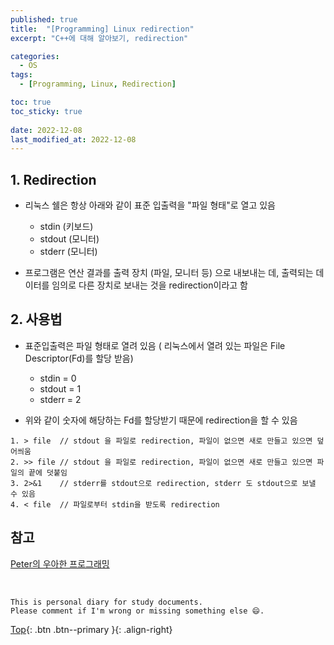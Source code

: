 ```yaml
---
published: true
title:  "[Programming] Linux redirection"
excerpt: "C++에 대해 알아보기, redirection"

categories:
  - OS
tags:
  - [Programming, Linux, Redirection]

toc: true
toc_sticky: true
 
date: 2022-12-08
last_modified_at: 2022-12-08
---
```


## 1. Redirection
- 리눅스 쉘은 항상 아래와 같이 표준 입출력을 "파일 형태"로 열고 있음
  - stdin  (키보드)
  - stdout (모니터)
  - stderr (모니터)

- 프로그램은 연산 결과를 출력 장치 (파일, 모니터 등) 으로 내보내는 데, 출력되는 데이터를 임의로 다른 장치로 보내는 것을 redirection이라고 함

## 2. 사용법
- 표준입출력은 파일 형태로 열려 있음 ( 리눅스에서 열려 있는 파일은 File Descriptor(Fd)를 할당 받음)
  - stdin   = 0
  - stdout  = 1
  - stderr  = 2

- 위와 같이 숫자에 해당하는 Fd를 할당받기 때문에 redirection을 할 수 있음

```
1. > file  // stdout 을 파일로 redirection, 파일이 없으면 새로 만들고 있으면 덮어씌움
2. >> file // stdout 을 파일로 redirection, 파일이 없으면 새로 만들고 있으면 파일의 끝에 덧붙임
3. 2>&1    // stderr를 stdout으로 redirection, stderr 도 stdout으로 보낼 수 있음
4. < file  // 파일로부터 stdin을 받도록 redirection
```

## 참고
[Peter의 우아한 프로그래밍](https://gracefulprograming.tistory.com/100)

<br>

    This is personal diary for study documents.
    Please comment if I'm wrong or missing something else 😄. 

[Top](#){: .btn .btn--primary }{: .align-right}